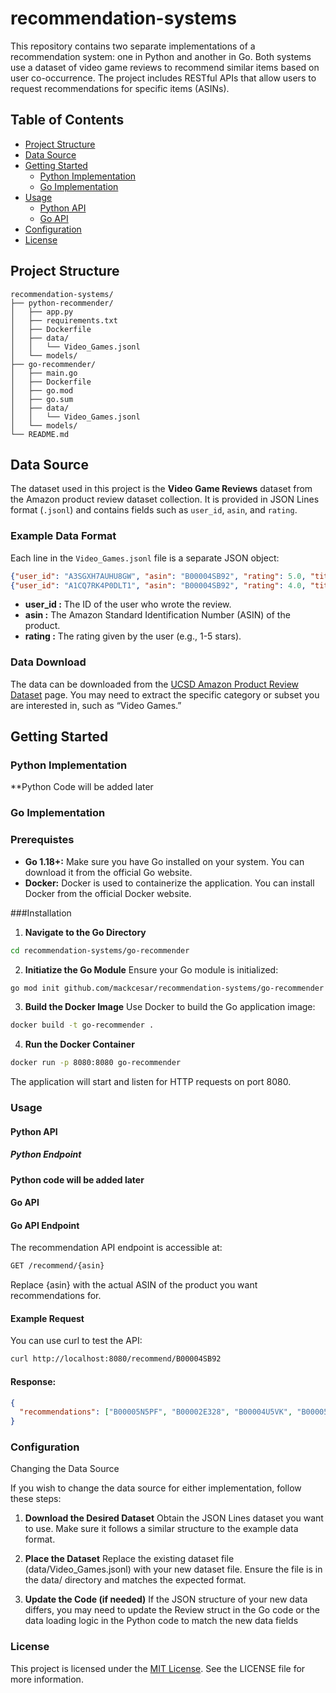 # recommendation-systems

This repository contains two separate implementations of a recommendation system: one in Python and another in Go. Both systems use a dataset of video game reviews to recommend similar items based on user co-occurrence. The project includes RESTful APIs that allow users to request recommendations for specific items (ASINs).

## Table of Contents
- [Project Structure](#project-structure)
- [Data Source](#data-source)
- [Getting Started](#getting-started)
    - [Python Implementation](#python-implementation)
    - [Go Implementation](#go-implementation)
- [Usage](#usage)
    - [Python API](#python-api)
    - [Go API](#go-api)
- [Configuration](#configuration)
- [License](#license)

## Project Structure
```
recommendation-systems/
├── python-recommender/
│   ├── app.py
│   ├── requirements.txt
│   ├── Dockerfile
│   ├── data/
│   │   └── Video_Games.jsonl
│   └── models/
├── go-recommender/
│   ├── main.go
│   ├── Dockerfile
│   ├── go.mod
│   ├── go.sum
│   ├── data/
│   │   └── Video_Games.jsonl
│   └── models/
└── README.md
```

## Data Source

The dataset used in this project is the **Video Game Reviews** dataset from the Amazon product review dataset collection. It is provided in JSON Lines format (`.jsonl`) and contains fields such as `user_id`, `asin`, and `rating`.

### Example Data Format

Each line in the `Video_Games.jsonl` file is a separate JSON object:

```json
{"user_id": "A3SGXH7AUHU8GW", "asin": "B00004SB92", "rating": 5.0, "title": "Great Game!", "text": "I loved this game. It was really fun to play.", "timestamp": "2023-01-01"}
{"user_id": "A1CQ7RK4P0DLT1", "asin": "B00004SB92", "rating": 4.0, "title": "Good Game", "text": "Enjoyable gameplay but a bit short.", "timestamp": "2023-01-02"}
```
+ **user_id :** The ID of the user who wrote the review.
+ **asin :** The Amazon Standard Identification Number (ASIN) of the product.
+ **rating :** The rating given by the user (e.g., 1-5 stars).
### Data Download
The data can be downloaded from the [UCSD Amazon Product Review Dataset](https://cseweb.ucsd.edu/~jmcauley/datasets.html#amazon_reviews) page. You may need to extract the specific category or subset you are interested in, such as “Video Games.”

## Getting Started

### Python Implementation

**Python Code will be added later

### Go Implementation
### Prerequistes
	
+ **Go 1.18+:** Make sure you have Go installed on your system. You can download it from the official Go website.
+ **Docker:** Docker is used to containerize the application. You can install Docker from the official Docker website.

###Installation

1. **Navigate to the Go Directory**
```bash
cd recommendation-systems/go-recommender
```
2. **Initiatize the Go Module**
Ensure your Go module is initialized:
```bash
go mod init github.com/mackcesar/recommendation-systems/go-recommender
```
3. **Build the Docker Image**
Use Docker to build the Go application image:
```bash
docker build -t go-recommender .
```
4. **Run the Docker Container**
```bash
docker run -p 8080:8080 go-recommender
```
The application will start and listen for HTTP requests on port 8080.

### Usage
#### Python API
##### Python Endpoint
**Python code will be added later**
#### Go API
#### Go API Endpoint
The recommendation API endpoint is accessible at:

```bash
GET /recommend/{asin}
```
Replace {asin} with the actual ASIN of the product you want recommendations for.

#### Example Request
You can use curl to test the API:
```bash
curl http://localhost:8080/recommend/B00004SB92
```
#### Response:
```json
{
  "recommendations": ["B00005N5PF", "B00002E328", "B00004U5VK", "B00005N5PM", "B00004YKZT"]
}
```
### Configuration

Changing the Data Source

If you wish to change the data source for either implementation, follow these steps:

1.	**Download the Desired Dataset**
Obtain the JSON Lines dataset you want to use. Make sure it follows a similar structure to the example data format.

2. **Place the Dataset**
Replace the existing dataset file (data/Video_Games.jsonl) with your new dataset file. Ensure the file is in the data/ directory and matches the expected format.

3. **Update the Code (if needed)**
If the JSON structure of your new data differs, you may need to update the Review struct in the Go code or the data loading logic in the Python code to match the new data fields


### License
This project is licensed under the [MIT License](https://github.com/git/git-scm.com/blob/main/MIT-LICENSE.txt). See the LICENSE file for more information.